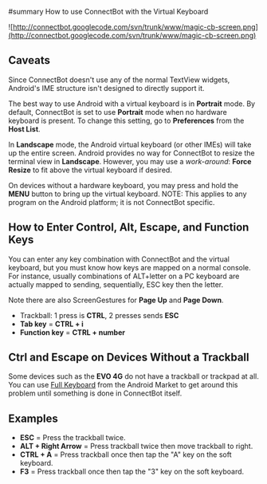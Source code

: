﻿#summary How to use ConnectBot with the Virtual Keyboard

![http://connectbot.googlecode.com/svn/trunk/www/magic-cb-screen.png](http://connectbot.googlecode.com/svn/trunk/www/magic-cb-screen.png)

## Caveats ##
Since ConnectBot doesn't use any of the normal TextView widgets, Android's IME structure isn't designed to directly support it.

The best way to use Android with a virtual keyboard is in **Portrait** mode. By default, ConnectBot is set to use **Portrait** mode when no hardware keyboard is present. To change this setting, go to **Preferences** from the **Host List**.

In **Landscape** mode, the Android virtual keyboard (or other IMEs) will take up the entire screen. Android provides no way for ConnectBot to resize the terminal view in **Landscape**. However, you may use a _work-around_: **Force Resize** to fit above the virtual keyboard if desired.

On devices without a hardware keyboard, you may press and hold the **MENU** button to bring up the virtual keyboard. NOTE: This applies to any program on the Android platform; it is not ConnectBot specific.

## How to Enter Control, Alt, Escape, and Function Keys ##

You can enter any key combination with ConnectBot and the virtual keyboard, but you must know how keys are mapped on a normal console. For instance, usually combinations of ALT+letter on a PC keyboard are actually mapped to sending, sequentially, ESC key then the letter.

Note there are also ScreenGestures for **Page Up** and **Page Down**.

  * Trackball: 1 press is **CTRL**, 2 presses sends **ESC**
  * **Tab key** = **CTRL + i**
  * **Function key** = **CTRL + number**

## Ctrl and Escape on Devices Without a Trackball ##

Some devices such as the **EVO 4G** do not have a trackball or trackpad at all. You can use [Full Keyboard](http://www.androlib.com/android.application.com-hmw-android-fullkeyboard-npwE.aspx) from the Android Market to get around this problem until something is done in ConnectBot itself.

## Examples ##

  * **ESC** = Press the trackball twice.
  * **ALT + Right Arrow** = Press trackball twice then move trackball to right.
  * **CTRL + A** = Press trackball once then tap the "A" key on the soft keyboard.
  * **F3** = Press trackball once then tap the "3" key on the soft keyboard.